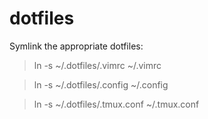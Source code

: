 dotfiles
========

Symlink the appropriate dotfiles:
> ln -s ~/.dotfiles/.vimrc ~/.vimrc

> ln -s ~/.dotfiles/.config ~/.config

> ln -s ~/.dotfiles/.tmux.conf ~/.tmux.conf

